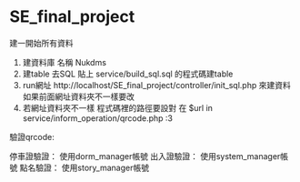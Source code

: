 # SE_final_project

建一開始所有資料

1. 建資料庫 名稱 Nukdms
2. 建table 去SQL 貼上 service/build_sql.sql 的程式碼建table
3. run網址 http://localhost/SE_final_project/controller/init_sql.php 來建資料 如果前面網址資料夾不一樣要改
4. 若網址資料夾不一樣 程式碼裡的路徑要設對 在 $url in service/inform_operation/qrcode.php :3

驗證qrcode:

停車證驗證： 使用dorm_manager帳號
出入證驗證： 使用system_manager帳號
點名驗證： 使用story_manager帳號
